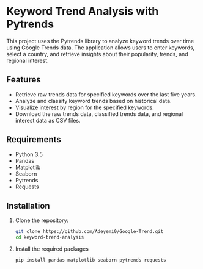 # Keyword Trend Analysis with Pytrends

This project uses the Pytrends library to analyze keyword trends over time using Google Trends data. The application allows users to enter keywords, select a country, and retrieve insights about their popularity, trends, and regional interest. 

## Features

- Retrieve raw trends data for specified keywords over the last five years.
- Analyze and classify keyword trends based on historical data.
- Visualize interest by region for the specified keywords.
- Download the raw trends data, classified trends data, and regional interest data as CSV files.

## Requirements

- Python 3.5
- Pandas
- Matplotlib
- Seaborn
- Pytrends
- Requests

## Installation

1. Clone the repository:
   ```bash
   git clone https://github.com/Adeyemi0/Google-Trend.git
   cd keyword-trend-analysis
    ```
2. Install the required packages
   ```bash
   pip install pandas matplotlib seaborn pytrends requests
    ```

